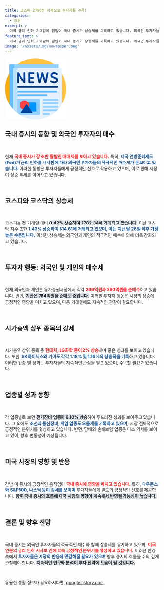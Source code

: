 ```yaml
---
title: 코스피 2780선 회복으로 투자자들 주목!
categories:
  - 증권
excerpt: >
  미국 금리 인하 기대감에 힘입어 국내 증시가 상승세를 기록하고 있습니다. 외국인 투자자들이 적극 매수하며 코스피와 코스닥 모두 오름세를 보이고 있습니다. 9월 금리 인하 가능성이 제기되며 시장이 더욱 활기를 띠고 있는 이 시점!
feature_text: >
  미국 금리 인하 기대감에 힘입어 국내 증시가 상승세를 기록하고 있습니다. 외국인 투자자들이 적극 매수하며 코스피와 코스닥 모두 오름세를 보이고 있습니다. 9월 금리 인하 가능성이 제기되며 시장이 더욱 활기를 띠고 있는 이 시점!
image: '/assets/img/newspaper.png'
---
```


<p><img src="/assets/img/newspaper.png" alt="kimp 속보" /></p>

<h2 data-ke-size="size26">국내 증시의 동향 및 외국인 투자자의 매수</h2>

<p data-ke-size="size16">&nbsp;</p>

<p data-ke-size="size16">현재 <b><span style="color: #ee2323;">국내 증시가 장 초반 활발한 매매세를 보이고 있습니다.</span></b> 특히, <b><span style="color: #1a5490;">미국 연방준비제도(Fed)가 금리 인하를 시사함에 따라 외국인 투자자들의 적극적인 매수세가 돋보이고 있습니다.</span></b> 이러한 동향은 투자자들에게 긍정적인 신호로 작용하고 있으며, 이로 인해 시장이 상승 추세를 이어가고 있습니다.</p>

<p data-ke-size="size16">&nbsp;</p>

<h2 data-ke-size="size26">코스피와 코스닥의 상승세</h2>

<p data-ke-size="size16">&nbsp;</p>

<p data-ke-size="size16">코스피는 전 거래일 대비 <b><span style="background-color: #21538527;">0.42% 상승하여 2782.34에 거래되고 있습니다.</span></b> 이날 코스닥 지수 또한 <b><span style="color: #1a5490;">1.43% 상승하여 814.61에 거래되고 있으며, 이는 지난 달 26일 이후 가장 높은 수준입니다.</span></b> 이러한 상승세는 외국인과 개인의 적극적인 매수에 의해 더욱 강화되고 있습니다.</p>

<p data-ke-size="size16">&nbsp;</p>

<h2 data-ke-size="size26">투자자 행동: 외국인 및 개인의 매수세</h2>

<p data-ke-size="size16">&nbsp;</p>

<p data-ke-size="size16">현재 외국인과 개인은 유가증권시장에서 각각 <b><span style="color: #ee2323;">266억원과 360억원을 순매수</span></b>하고 있습니다. 반면, <b><span style="background-color: #21538527;">기관은 764억원을 순매도 중입니다.</span></b> 이러한 투자자 행동은 시장의 상승에 긍정적인 영향을 미치고 있으며, 다음 거래일에도 지속적인 관찰이 필요합니다. </p>

<p data-ke-size="size16">&nbsp;</p>

<h2 data-ke-size="size26">시가총액 상위 종목의 강세</h2>

<p data-ke-size="size16">&nbsp;</p>

<p data-ke-size="size16">시가총액 상위 종목 중 <b><span style="color: #ee2323;">현대차, LG화학 등이 2% 상승</span></b>하며 좋은 성과를 보이고 있습니다. 또한, <b><span style="color: #1a5490;">SK하이닉스와 기아도 각각 1.18% 및 1.16%의 상승폭을 기록</span></b>하고 있습니다. 이러한 업종 별 성과는 투자자들의 지속적인 관심을 받고 있으며, 주목할 필요가 있습니다.</p>

<p data-ke-size="size16">&nbsp;</p>

<h2 data-ke-size="size26">업종별 성과 동향</h2>

<p data-ke-size="size16">&nbsp;</p>

<p data-ke-size="size16">각 업종별로 보면 <b><span style="background-color: #21538527;">전기장비 업종이 6.10% 상승</span></b>하여 두드러진 성과를 보여주고 있습니다. 그 외에도 <b><span style="color: #1a5490;">조선과 통신장비, 게임 업종도 오름세를 기록하고 있으며</span></b>, 시장 전체적으로 긍정적인 분위기를 형성하고 있습니다. 반면, 담배와 손해보험 업종은 다소 약세를 보이고 있어, 향후 변동성이 예상됩니다.</p>

<p data-ke-size="size16">&nbsp;</p>

<h2 data-ke-size="size26">미국 시장의 영향 및 반응</h2>

<p data-ke-size="size16">&nbsp;</p>

<p data-ke-size="size16">간밤 미 증시의 긍정적인 움직임이 <b><span style="color: #ee2323;">국내 증시에 영향을 미치고 있습니다.</span></b> 특히, <b><span style="color: #1a5490;">다우존스와 S&P500, 나스닥 등이 강세를 보이며</span></b> 투자자들에게 별도의 긍정적인 신호를 제공합니다. <b><span style="background-color: #21538527;">향후 국내 증시의 흐름에 미국 시장의 영향이 계속해서 반영될 가능성이 높습니다.</span></b></p>

<p data-ke-size="size16">&nbsp;</p>

<h2 data-ke-size="size26">결론 및 향후 전망</h2>

<p data-ke-size="size16">&nbsp;</p>

<p data-ke-size="size16">국내 증시는 외국인 투자자들의 적극적인 매수와 함께 상승세를 유지하고 있으며, <b><span style="color: #ee2323;">미국 연준의 금리 인하 시사로 인해 더욱 긍정적인 분위기를 형성하고 있습니다.</span></b> 이러한 환경 속에서 <b><span style="color: #1a5490;">투자자들은 시장의 반응에 민감해질 필요가 있으며</span></b> 향후 증시의 흐름을 주의 깊게 관찰해야 합니다. <b><span style="background-color: #21538527;">지속적인 연구와 분석이 투자 전략에 도움이 될 것입니다.</span></b></p>

<p data-ke-size="size16">&nbsp;</p>
유용한 생활 정보가 필요하시다면, <a href="https://qoogle.tistory.com" rel="dofollow">qoogle.tistory.com</a>


